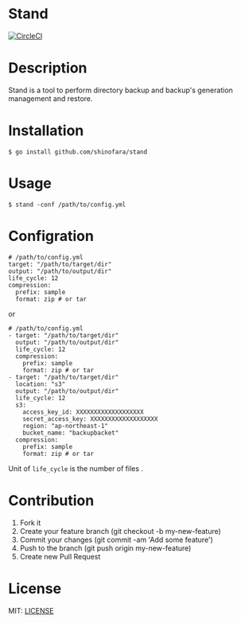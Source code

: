 Stand
============

[![CircleCI](https://circleci.com/gh/shinofara/stand.svg?style=svg)](https://circleci.com/gh/shinofara/stand)

# Description

Stand is a tool to perform directory backup and backup's generation management  and restore.

# Installation

```
$ go install github.com/shinofara/stand
```

# Usage

```
$ stand -conf /path/to/config.yml
```

# Configration

```
# /path/to/config.yml
target: "/path/to/target/dir"
output: "/path/to/output/dir"
life_cycle: 12
compression:
  prefix: sample
  format: zip # or tar
```

or

```
# /path/to/config.yml
- target: "/path/to/target/dir"
  output: "/path/to/output/dir"
  life_cycle: 12
  compression:
    prefix: sample
    format: zip # or tar
- target: "/path/to/target/dir"
  location: "s3"
  output: "/path/to/output/dir"
  life_cycle: 12
  s3:
    access_key_id: XXXXXXXXXXXXXXXXXXX
    secret_access_key: XXXXXXXXXXXXXXXXXXX
    region: "ap-northeast-1"
    bucket_name: "backupbacket"    
  compression:
    prefix: sample
    format: zip # or tar    
```

Unit of `life_cycle` is the number of files .

# Contribution

1. Fork it 
2. Create your feature branch (git checkout -b my-new-feature)
3. Commit your changes (git commit -am 'Add some feature')
4. Push to the branch (git push origin my-new-feature)
5. Create new Pull Request

# License

MIT: [LICENSE](LICENSE)

